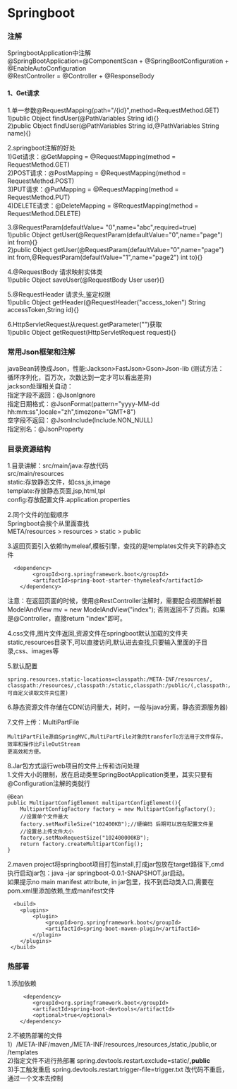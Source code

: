 # Springboot
### 注解
SpringbootApplication中注解\
@SpringBootApplication=@ComponentScan + @SpringBootConfiguration + @EnableAutoConfiguration\
@RestController = @Controller + @ResponseBody

#### 1、Get请求
1.单一参数@RequestMapping(path="/{id}",method=RequestMethod.GET)\
 1)public Object findUser(@PathVariables String id){}\
 2)public Object findUser(@PathVariables String id,@PathVariables String name){}
 
2.springboot注解的好处\
 1)Get请求：@GetMapping = @RequestMapping(method = RequestMethod.GET)\
 2)POST请求：@PostMapping = @RequestMapping(method = RequestMethod.POST)\
 3)PUT请求：@PutMapping = @RequestMapping(method = RequestMethod.PUT)\
 4)DELETE请求：@DeleteMapping = @RequestMapping(method = RequestMethod.DELETE)
 
3.@RequestParam(defaultValue= "0",name="abc",required=true)\
 1)public Object getUser(@RequestParam(defaultValue="0",name="page") int from){}\
 2)public Object getUser(@RequestParam(defaultValue="0",name="page") int from,@RequestParam(defaultValue="1",name="page2") int to){}
 
4.@RequestBody 请求映射实体类\
 1)public Object saveUser(@RequestBody User user){}
 
5.@RequestHeader 请求头,鉴定权限\
 1)public Object getHeader(@RequestHeader("access_token") String accessToken,String id){}
 
6.HttpServletRequest从request.getParameter("")获取\
 1)public Object getRequest(HttpServletRequest request){}

### 常用Json框架和注解
javaBean转换成Json，性能:Jackson>FastJson>Gson>Json-lib (测试方法：循环序列化，百万次，次数达到一定才可以看出差异)\
jackson处理相关自动：\
  指定字段不返回：@JsonIgnore\
  指定日期格式：@JsonFormat(pattern="yyyy-MM-dd hh:mm:ss",locale="zh",timezone="GMT+8")\
  空字段不返回：@JsonInclude(Include.NON_NULL)\
  指定别名：@JsonProperty

### 目录资源结构
1.目录讲解：src/main/java:存放代码\
           src/main/resources\
             static:存放静态文件，如css,js,image\
             template:存放静态页面,jsp,html,tpl\
             config:存放配置文件.application.properties
             
2.同个文件的加载顺序\
Springboot会挨个从里面查找\
  META/resources > resources > static > public
  
3.返回页面引入依赖thymeleaf,模板引擎，查找的是templates文件夹下的静态文件
        
      <dependency>
            <groupId>org.springframework.boot</groupId>
            <artifactId>spring-boot-starter-thymeleaf</artifactId>
        </dependency>  
        
注意：在返回页面的时候，使用@RestController注解时，需要配合视图解析器ModelAndView mv = new ModelAndView("index");
否则返回不了页面。如果是@Controller，直接return "index"即可。

4.css文件,图片文件返回,资源文件在springboot默认加载的文件夹static,resources目录下,可以直接访问,默认进去查找,只要输入里面的子目录,css、images等

5.默认配置

    spring.resources.static-locations=classpath:/META-INF/resources/,
    classpath:/resources/,classpath:/static,classpath:/public/(,classpath:/test/  可自定义读取文件夹位置)

6.静态资源文件存储在CDN(访问量大，耗时，一般与java分离，静态资源服务器)

7.文件上传：MultiPartFile
   
    MultiPartFile源自SpringMVC,MultiPartFile对象的transferTo方法用于文件保存，效率和操作比FileOutStream
    更高效和方便。

8.Jar包方式运行web项目的文件上传和访问处理\
  1.文件大小的限制，放在启动类里SpringBootApplication类里，其实只要有@Configuration注解的类就行
  
    @Bean
    public MultipartConfigElement multipartConfigElement(){
        MultipartConfigFactory factory = new MultipartConfigFactory();
        //设置单个文件最大
        factory.setMaxFileSize("102400KB");//硬编码 后期可以放在配置文件里
        //设置总上传文件大小
        factory.setMaxRequestSize("102400000KB");
        return factory.createMultipartConfig();
    }
    
  2.maven project将springboot项目打包install,打成jar包放在target路径下,cmd执行启动jar包：java -jar springboot-0.0.1-SNAPSHOT.jar启动。\
  如果提示no main manifest attribute, in jar包里，找不到启动类入口,需要在pom.xml里添加依赖,生成manifest文件
  
      <build>
        <plugins>
            <plugin>
                <groupId>org.springframework.boot</groupId>
                <artifactId>spring-boot-maven-plugin</artifactId>
            </plugin>
        </plugins>
     </build>
     
### 热部署 
1.添加依赖

         <dependency>
            <groupId>org.springframework.boot</groupId>
            <artifactId>spring-boot-devtools</artifactId>
            <optional>true</optional>
        </dependency>

2.不被热部署的文件\
  1）/META-INF/maven,/META-INF/resources,/resources,/static,/public,or /templates \
  2)指定文件不进行热部署 spring.devtools.restart.exclude=static/**,public** \
  3)手工触发重启 spring.devtools.restart.trigger-file=trigger.txt 改代码不重启，通过一个文本去控制
  
